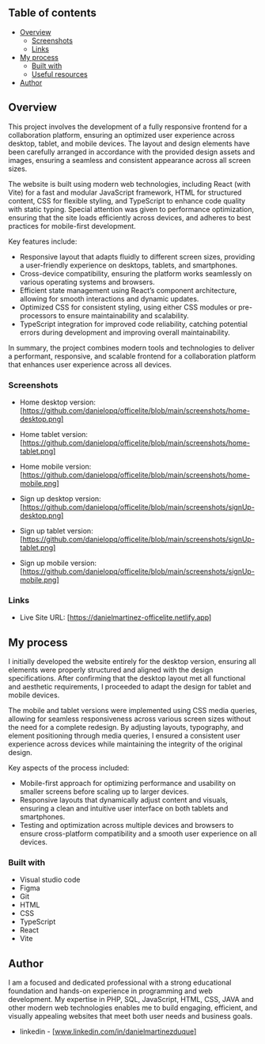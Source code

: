 

## Table of contents

- [Overview](#overview)
  - [Screenshots](#screenshots)
  - [Links](#links)
- [My process](#my-process)
  - [Built with](#built-with)
  - [Useful resources](#useful-resources)
- [Author](#author)


## Overview

This project involves the development of a fully responsive frontend for a collaboration platform, ensuring an optimized user experience across desktop, tablet, and mobile devices. The layout and design elements have been carefully arranged in accordance with the provided design assets and images, ensuring a seamless and consistent appearance across all screen sizes.

The website is built using modern web technologies, including React (with Vite) for a fast and modular JavaScript framework, HTML for structured content, CSS for flexible styling, and TypeScript to enhance code quality with static typing. Special attention was given to performance optimization, ensuring that the site loads efficiently across devices, and adheres to best practices for mobile-first development.

Key features include:

  - Responsive layout that adapts fluidly to different screen sizes, providing a user-friendly experience on desktops, tablets, and smartphones.
  - Cross-device compatibility, ensuring the platform works seamlessly on various operating systems and browsers.
  - Efficient state management using React’s component architecture, allowing for smooth interactions and dynamic updates.
  - Optimized CSS for consistent styling, using either CSS modules or pre-processors to ensure maintainability and scalability.
  - TypeScript integration for improved code reliability, catching potential errors during development and improving overall maintainability.

In summary, the project combines modern tools and technologies to deliver a performant, responsive, and scalable frontend for a collaboration platform that enhances user experience across all devices.

### Screenshots

- Home desktop version: [https://github.com/danielopq/officelite/blob/main/screenshots/home-desktop.png]
- Home tablet version: [https://github.com/danielopq/officelite/blob/main/screenshots/home-tablet.png]
- Home mobile version: [https://github.com/danielopq/officelite/blob/main/screenshots/home-mobile.png]

- Sign up desktop version: [https://github.com/danielopq/officelite/blob/main/screenshots/signUp-desktop.png]
- Sign up tablet version: [https://github.com/danielopq/officelite/blob/main/screenshots/signUp-tablet.png]
- Sign up mobile version: [https://github.com/danielopq/officelite/blob/main/screenshots/signUp-mobile.png]


### Links

- Live Site URL: [https://danielmartinez-officelite.netlify.app]

## My process

I initially developed the website entirely for the desktop version, ensuring all elements were properly structured and aligned with the design specifications. After confirming that the desktop layout met all functional and aesthetic requirements, I proceeded to adapt the design for tablet and mobile devices.

The mobile and tablet versions were implemented using CSS media queries, allowing for seamless responsiveness across various screen sizes without the need for a complete redesign. By adjusting layouts, typography, and element positioning through media queries, I ensured a consistent user experience across devices while maintaining the integrity of the original design.

Key aspects of the process included:

  - Mobile-first approach for optimizing performance and usability on smaller screens before scaling up to larger devices.
  - Responsive layouts that dynamically adjust content and visuals, ensuring a clean and intuitive user interface on both tablets and smartphones.
  - Testing and optimization across multiple devices and browsers to ensure cross-platform compatibility and a smooth user experience on all devices.

### Built with

- Visual studio code
- Figma
- Git
- HTML
- CSS
- TypeScript
- React
- Vite

## Author

I am a focused and dedicated professional with a strong educational foundation and hands-on experience in programming and web development. My expertise in PHP, SQL, JavaScript, HTML, CSS, JAVA and other modern web technologies enables me to build engaging, efficient, and visually appealing websites that meet both user needs and business goals.

- linkedin - [www.linkedin.com/in/danielmartinezduque]


